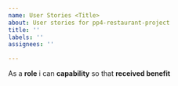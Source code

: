 ```yaml
---
name: User Stories <Title>
about: User stories for pp4-restaurant-project
title: ''
labels: ''
assignees: ''

---
```


As a **role** i can **capability** so that **received benefit**
